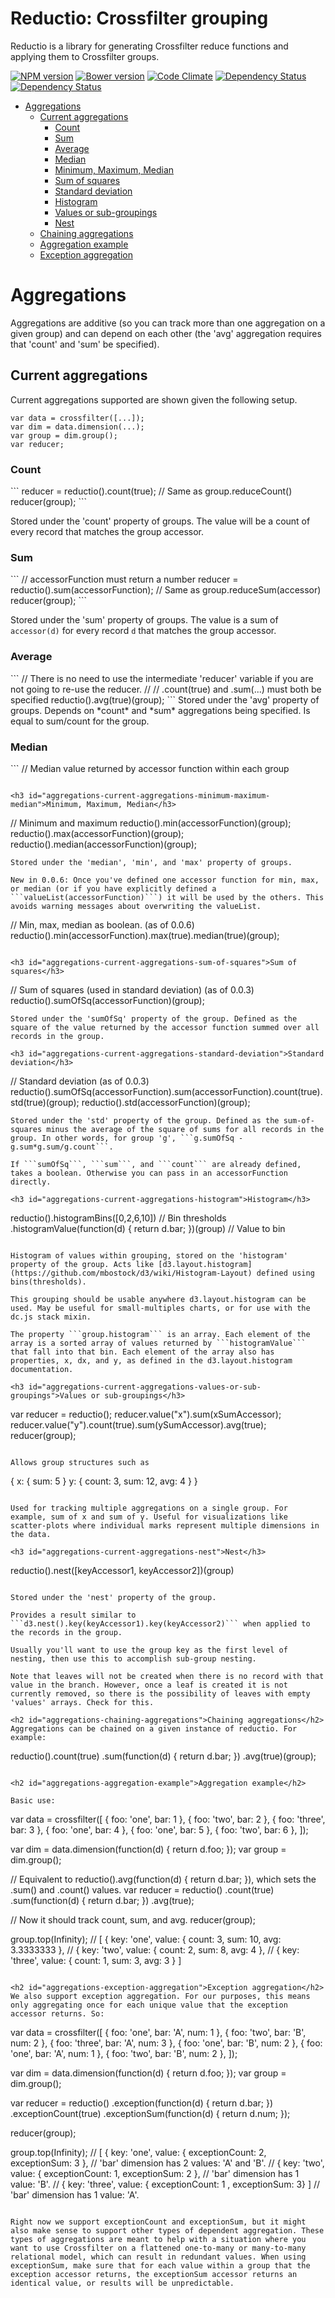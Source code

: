 Reductio: Crossfilter grouping
========

Reductio is a library for generating Crossfilter reduce functions and applying them to Crossfilter groups. 

[![NPM version](http://img.shields.io/npm/v/reductio.svg?style=flat)](https://www.npmjs.org/package/reductio)
[![Bower version](http://img.shields.io/bower/v/reductio.svg?style=flat)](http://bower.io/search/?q=reductio)
[![Code Climate](https://codeclimate.com/github/esjewett/reductio/badges/gpa.svg)](https://codeclimate.com/github/esjewett/reductio)
[![Dependency Status](https://david-dm.org/esjewett/reductio.svg?style=flat)](https://david-dm.org/esjewett/reductio)
[![Dependency Status](https://david-dm.org/esjewett/reductio/dev-status.svg?style=flat)](https://david-dm.org/esjewett/reductio#info=devDependencies)

* [Aggregations](#aggregations)
    * [Current aggregations](#aggregations-current-aggregations)
        * [Count](#aggregations-current-aggregations-count)
        * [Sum](#aggregations-current-aggregations-sum)
        * [Average](#aggregations-current-aggregations-average)
        * [Median](#aggregations-current-aggregations-median)
        * [Minimum, Maximum, Median](#aggregations-current-aggregations-minimum-maximum-median)
        * [Sum of squares](#aggregations-current-aggregations-sum-of-squares)
        * [Standard deviation](#aggregations-current-aggregations-standard-deviation)
        * [Histogram](#aggregations-current-aggregations-histogram)
        * [Values or sub-groupings](#aggregations-current-aggregations-values-or-sub-groupings)
        * [Nest](#aggregations-current-aggregations-nest)
    * [Chaining aggregations](#aggregations-chaining-aggregations)
    * [Aggregation example](#aggregations-aggregation-example)
    * [Exception aggregation](#aggregations-exception-aggregation)


<h1 id="aggregations">Aggregations</h1>

Aggregations are additive (so you can track more than one aggregation on a given group) and can depend on each other (the 'avg' aggregation requires that 'count' and 'sum' be specified).

<h2 id="aggregations-current-aggregations">Current aggregations</h2>
Current aggregations supported are shown given the following setup.

```
var data = crossfilter([...]);
var dim = data.dimension(...);
var group = dim.group();
var reducer;
```

<h3 id="aggregations-current-aggregations-count">Count</h3>
```
reducer = reductio().count(true);
// Same as group.reduceCount()
reducer(group);
```

Stored under the 'count' property of groups. The value will be a count of every record that matches the group accessor.

<h3 id="aggregations-current-aggregations-sum">Sum</h3>
```
// accessorFunction must return a number
reducer = reductio().sum(accessorFunction);
// Same as group.reduceSum(accessor)
reducer(group);
```

Stored under the 'sum' property of groups. The value is a sum of ```accessor(d)``` for every record ```d``` that matches the group accessor.

<h3 id="aggregations-current-aggregations-average">Average</h3>
```
// There is no need to use the intermediate 'reducer' variable if you are not going to re-use the reducer.
//
// .count(true) and .sum(...) must both be specified
reductio().avg(true)(group);
```
Stored under the 'avg' property of groups. Depends on *count* and *sum* aggregations being specified. Is equal to sum/count for the group.

<h3 id="aggregations-current-aggregations-median">Median</h3>
```
// Median value returned by accessor function within each group 

```

<h3 id="aggregations-current-aggregations-minimum-maximum-median">Minimum, Maximum, Median</h3>
```
// Minimum and maximum
reductio().min(accessorFunction)(group);
reductio().max(accessorFunction)(group);
reductio().median(accessorFunction)(group);
```
Stored under the 'median', 'min', and 'max' property of groups.

New in 0.0.6: Once you've defined one accessor function for min, max, or median (or if you have explicitly defined a ```valueList(accessorFunction)```) it will be used by the others. This avoids warning messages about overwriting the valueList.

```
// Min, max, median as boolean. (as of 0.0.6)
reductio().min(accessorFunction).max(true).median(true)(group);
```

<h3 id="aggregations-current-aggregations-sum-of-squares">Sum of squares</h3>
```
// Sum of squares (used in standard deviation) (as of 0.0.3)
reductio().sumOfSq(accessorFunction)(group);
```
Stored under the 'sumOfSq' property of the group. Defined as the square of the value returned by the accessor function summed over all records in the group.

<h3 id="aggregations-current-aggregations-standard-deviation">Standard deviation</h3>
```
// Standard deviation (as of 0.0.3)
reductio().sumOfSq(accessorFunction).sum(accessorFunction).count(true).std(true)(group);
reductio().std(accessorFunction)(group);
```
Stored under the 'std' property of the group. Defined as the sum-of-squares minus the average of the square of sums for all records in the group. In other words, for group 'g', ```g.sumOfSq - g.sum*g.sum/g.count```.

If ```sumOfSq```, ```sum```, and ```count``` are already defined, takes a boolean. Otherwise you can pass in an accessorFunction directly.

<h3 id="aggregations-current-aggregations-histogram">Histogram</h3>
```
reductio().histogramBins([0,2,6,10])                            // Bin thresholds
        .histogramValue(function(d) { return d.bar; })(group)   // Value to bin
```

Histogram of values within grouping, stored on the 'histogram' property of the group. Acts like [d3.layout.histogram](https://github.com/mbostock/d3/wiki/Histogram-Layout) defined using bins(thresholds).

This grouping should be usable anywhere d3.layout.histogram can be used. May be useful for small-multiples charts, or for use with the dc.js stack mixin.

The property ```group.histogram``` is an array. Each element of the array is a sorted array of values returned by ```histogramValue``` that fall into that bin. Each element of the array also has properties, x, dx, and y, as defined in the d3.layout.histogram documentation.

<h3 id="aggregations-current-aggregations-values-or-sub-groupings">Values or sub-groupings</h3>
```
var reducer = reductio();
reducer.value("x").sum(xSumAccessor);
reducer.value("y").count(true).sum(ySumAccessor).avg(true);
reducer(group);
```

Allows group structures such as
```
{
  x: { sum: 5 }
  y: { count: 3, sum: 12, avg: 4 }
}
```

Used for tracking multiple aggregations on a single group. For example, sum of x and sum of y. Useful for visualizations like scatter-plots where individual marks represent multiple dimensions in the data.

<h3 id="aggregations-current-aggregations-nest">Nest</h3>
```
reductio().nest([keyAccessor1, keyAccessor2])(group)
```

Stored under the 'nest' property of the group.

Provides a result similar to ```d3.nest().key(keyAccessor1).key(keyAccessor2)``` when applied to the records in the group.

Usually you'll want to use the group key as the first level of nesting, then use this to accomplish sub-group nesting.

Note that leaves will not be created when there is no record with that value in the branch. However, once a leaf is created it is not currently removed, so there is the possibility of leaves with empty 'values' arrays. Check for this.

<h2 id="aggregations-chaining-aggregations">Chaining aggregations</h2>
Aggregations can be chained on a given instance of reductio. For example:

```
reductio().count(true)
    .sum(function(d) { return d.bar; })
    .avg(true)(group);
```

<h2 id="aggregations-aggregation-example">Aggregation example</h2>

Basic use:

```
var data = crossfilter([
  { foo: 'one', bar: 1 },
  { foo: 'two', bar: 2 },
  { foo: 'three', bar: 3 },
  { foo: 'one', bar: 4 },
  { foo: 'one', bar: 5 },
  { foo: 'two', bar: 6 },
]);

var dim = data.dimension(function(d) { return d.foo; });
var group = dim.group();

// Equivalent to reductio().avg(function(d) { return d.bar; }), which sets the .sum() and .count() values.
var reducer = reductio()
    .count(true)
    .sum(function(d) { return d.bar; })
    .avg(true);

// Now it should track count, sum, and avg.
reducer(group);

group.top(Infinity);
// [ { key: 'one', value: { count: 3, sum: 10, avg: 3.3333333 },
//   { key: 'two', value: { count: 2, sum: 8, avg: 4 },
//   { key: 'three', value: { count: 1, sum: 3, avg: 3 } ]
```

<h2 id="aggregations-exception-aggregation">Exception aggregation</h2>
We also support exception aggregation. For our purposes, this means only aggregating once for each unique value that the exception accessor returns. So:

```
var data = crossfilter([
  { foo: 'one', bar: 'A', num: 1 },
  { foo: 'two', bar: 'B', num: 2 },
  { foo: 'three', bar: 'A', num: 3 },
  { foo: 'one', bar: 'B', num: 2 },
  { foo: 'one', bar: 'A', num: 1 },
  { foo: 'two', bar: 'B', num: 2 },
]);

var dim = data.dimension(function(d) { return d.foo; });
var group = dim.group();

var reducer = reductio()
    .exception(function(d) { return d.bar; })
    .exceptionCount(true)
    .exceptionSum(function(d) { return d.num; });

reducer(group);

group.top(Infinity);
// [ { key: 'one', value: { exceptionCount: 2, exceptionSum: 3 },    // 'bar' dimension has 2 values: 'A' and 'B'.
//   { key: 'two', value: { exceptionCount: 1, exceptionSum: 2 },    // 'bar' dimension has 1 value: 'B'.
//   { key: 'three', value: { exceptionCount: 1 , exceptionSum: 3} ] // 'bar' dimension has 1 value: 'A'.
```

Right now we support exceptionCount and exceptionSum, but it might also make sense to support other types of dependent aggregation. These types of aggregations are meant to help with a situation where you want to use Crossfilter on a flattened one-to-many or many-to-many relational model, which can result in redundant values. When using exceptionSum, make sure that for each value within a group that the exception accessor returns, the exceptionSum accessor returns an identical value, or results will be unpredictable.
